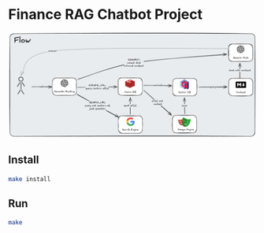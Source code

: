 # Finance RAG Chatbot Project

![alt text](images/flow.png)

## Install

```bash
make install
```

## Run

```bash
make
```